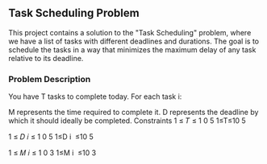 ## Task Scheduling Problem
This project contains a solution to the "Task Scheduling" problem, where we have a list of tasks with different deadlines and durations. The goal is to schedule the tasks in a way that minimizes the maximum delay of any task relative to its deadline.

### Problem Description
You have T tasks to complete today. For each task i:

M represents the time required to complete it.
D represents the deadline by which it should ideally be completed.
Constraints
1
≤
𝑇
≤
1
0
5
1≤T≤10 
5
 
1
≤
𝐷
𝑖
≤
1
0
5
1≤D 
i
​
 ≤10 
5
 
1
≤
𝑀
𝑖
≤
1
0
3
1≤M 
i
​
 ≤10 
3
